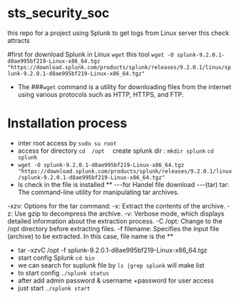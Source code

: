 # sts_security_soc
this repo for a project using Splunk to get logs from Linux server this check attracts 

#first for download Splunk in Linux `wget` this tool ` wget -O splunk-9.2.0.1-d8ae995bf219-Linux-x86_64.tgz "https://download.splunk.com/products/splunk/releases/9.2.0.1/linux/splunk-9.2.0.1-d8ae995bf219-Linux-x86_64.tgz" `

* The ###`wget` command is a utility for downloading files from the internet using various protocols such as HTTP, HTTPS, and FTP.
# Installation process
* inter root access by `sudo su root`
* access for  directory  `cd  /opt  ` create splunk dir : `mkdir splunk`  `cd splunk` 
*  ` wget -O splunk-9.2.0.1-d8ae995bf219-Linux-x86_64.tgz "https://download.splunk.com/products/splunk/releases/9.2.0.1/linux/splunk-9.2.0.1-d8ae995bf219-Linux-x86_64.tgz" `
* ls check in the file is installed
** ---for Handel file download ---(tar)
 tar: The command-line utility for manipulating tar archives.
  
-xzv: Options for the tar command:
-x: Extract the contents of the archive.
-z: Use gzip to decompress the archive.
-v: Verbose mode, which displays detailed information about the extraction process.
-C /opt: Change to the /opt directory before extracting files.
-f filename: Specifies the input file (archive) to be extracted. In this case, file name is the 
**
* tar -xzvC /opt -f splunk-9.2.0.1-d8ae995bf219-Linux-x86_64.tgz
* start config  Splunk `cd bin` 
* we can search for  suplunk file by `ls |grep splunk` will make list
* to start config `./splunk status`
* after add admin password & username +password for user access
* just start `./splunk start` 

